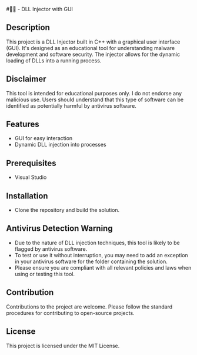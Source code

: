 #💉📃 - DLL Injector with GUI

## Description
This project is a DLL Injector built in C++ with a graphical user interface (GUI). It's designed as an educational tool for understanding malware development and software security. The injector allows for the dynamic loading of DLLs into a running process.

## Disclaimer
This tool is intended for educational purposes only. I do not endorse any malicious use. Users should understand that this type of software can be identified as potentially harmful by antivirus software.

## Features
- GUI for easy interaction
- Dynamic DLL injection into processes

## Prerequisites
- Visual Studio

## Installation
- Clone the repository and build the solution.

## Antivirus Detection Warning
- Due to the nature of DLL injection techniques, this tool is likely to be flagged by antivirus software.
- To test or use it without interruption, you may need to add an exception in your antivirus software for the folder containing the solution.
- Please ensure you are compliant with all relevant policies and laws when using or testing this tool.

## Contribution
Contributions to the project are welcome. Please follow the standard procedures for contributing to open-source projects.

## License
This project is licensed under the MIT License.
